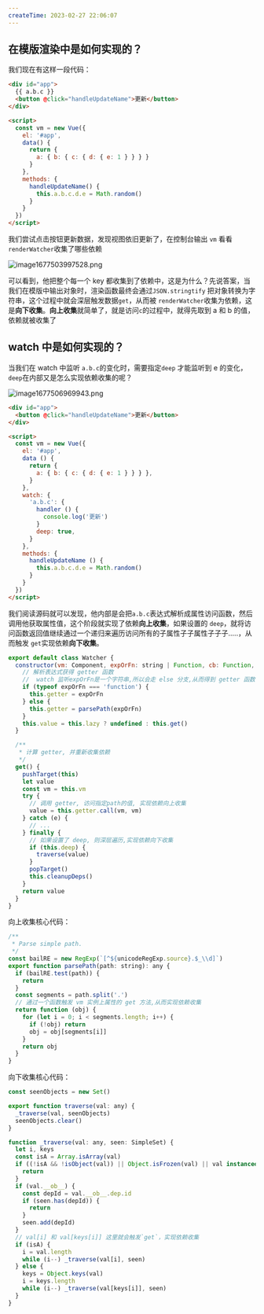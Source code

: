 ```yaml
---
createTime: 2023-02-27 22:06:07
---
```


## 在模版渲染中是如何实现的？

我们现在有这样一段代码：

```html
<div id="app">
  {{ a.b.c }}
  <button @click="handleUpdateName">更新</button>
</div>

<script>
  const vm = new Vue({
    el: '#app',
    data() {
      return {
        a: { b: { c: { d: { e: 1 } } } }
      }
    },
    methods: {
      handleUpdateName() {
        this.a.b.c.d.e = Math.random()
      }
    }
  })
</script>
```

我们尝试点击按钮更新数据，发现视图依旧更新了，在控制台输出 `vm` 看看`renderWatcher`收集了哪些依赖

![image1677503997528.png](https://u1talk.com/api/static/upload/images/image1677503997528.png)

可以看到，他把整个每一个 key 都收集到了依赖中，这是为什么？先说答案，当我们在模版中输出对象时，渲染函数最终会通过`JSON.stringtify` 把对象转换为字符串，这个过程中就会深层触发数据`get`，从而被 `renderWatcher`收集为依赖，这是**向下收集**。**向上收集**就简单了，就是访问`c`的过程中，就得先取到 a 和 b 的值，依赖就被收集了

## watch 中是如何实现的？

当我们在 watch 中监听 `a.b.c`的变化时，需要指定`deep` 才能监听到 e 的变化，`deep`在内部又是怎么实现依赖收集的呢？

![image1677506969943.png](https://u1talk.com/api/static/upload/images/image1677506969943.png)

```html
<div id="app">
  <button @click="handleUpdateName">更新</button>
</div>

<script>
  const vm = new Vue({
    el: '#app',
    data () {
      return {
        a: { b: { c: { d: { e: 1 } } } },
      }
    },
    watch: {
      'a.b.c': {
        handler () {
          console.log('更新')
        }
        deep: true,
      }
    },
    methods: {
      handleUpdateName () {
        this.a.b.c.d.e = Math.random()
      }
    }
  })
</script>
```

我们阅读源码就可以发现，他内部是会把`a.b.c`表达式解析成属性访问函数，然后调用他获取属性值，这个阶段就实现了依赖**向上收集**，如果设置的 `deep`，就将访问函数返回值继续通过一个递归来遍历访问所有的子属性子子属性子子子.....，从而触发 `get`实现依赖**向下收集**。

```js
export default class Watcher {
  constructor(vm: Component, expOrFn: string | Function, cb: Function, options?: ?Object, isRenderWatcher?: boolean) {
    // 解析表达式获得 getter 函数
    //  watch 监听expOrFn是一个字符串,所以会走 else 分支,从而得到 getter 函数
    if (typeof expOrFn === 'function') {
      this.getter = expOrFn
    } else {
      this.getter = parsePath(expOrFn)
    }
    this.value = this.lazy ? undefined : this.get()
  }

  /**
   * 计算 getter, 并重新收集依赖
   */
  get() {
    pushTarget(this)
    let value
    const vm = this.vm
    try {
      // 调用 getter, 访问指定path的值, 实现依赖向上收集
      value = this.getter.call(vm, vm)
    } catch (e) {
      // ...
    } finally {
      // 如果设置了 deep, 则深层遍历,实现依赖向下收集
      if (this.deep) {
        traverse(value)
      }
      popTarget()
      this.cleanupDeps()
    }
    return value
  }
}
```

向上收集核心代码：

```js
/**
 * Parse simple path.
 */
const bailRE = new RegExp(`[^${unicodeRegExp.source}.$_\\d]`)
export function parsePath(path: string): any {
  if (bailRE.test(path)) {
    return
  }
  const segments = path.split('.')
  // 通过一个函数触发 vm 实例上属性的 get 方法,从而实现依赖收集
  return function (obj) {
    for (let i = 0; i < segments.length; i++) {
      if (!obj) return
      obj = obj[segments[i]]
    }
    return obj
  }
}
```

向下收集核心代码：

```js
const seenObjects = new Set()

export function traverse(val: any) {
  _traverse(val, seenObjects)
  seenObjects.clear()
}

function _traverse(val: any, seen: SimpleSet) {
  let i, keys
  const isA = Array.isArray(val)
  if ((!isA && !isObject(val)) || Object.isFrozen(val) || val instanceof VNode) {
    return
  }
  if (val.__ob__) {
    const depId = val.__ob__.dep.id
    if (seen.has(depId)) {
      return
    }
    seen.add(depId)
  }
  // val[i] 和 val[keys[i]] 这里就会触发`get`，实现依赖收集
  if (isA) {
    i = val.length
    while (i--) _traverse(val[i], seen)
  } else {
    keys = Object.keys(val)
    i = keys.length
    while (i--) _traverse(val[keys[i]], seen)
  }
}
```
